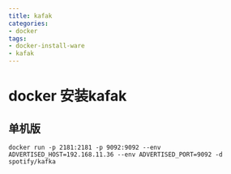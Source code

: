 ```yaml
---
title: kafak
categories: 
- docker
tags:
- docker-install-ware
- kafak
---
```


# docker 安装kafak

## 单机版
```
docker run -p 2181:2181 -p 9092:9092 --env ADVERTISED_HOST=192.168.11.36 --env ADVERTISED_PORT=9092 -d spotify/kafka
```

